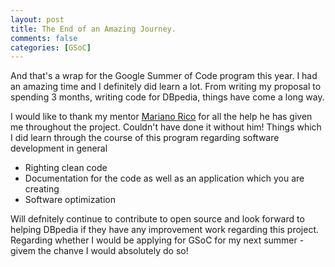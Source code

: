 ```yaml
---
layout: post
title: The End of an Amazing Journey.
comments: false
categories: [GSoC]
---
```


And that's a wrap for the Google Summer of Code program this year. I had an amazing time and I definitely did learn a lot. From writing my proposal to spending 3 months, writing code for DBpedia, things have come a long way. 

I would like to thank my mentor [Mariano Rico](https://sites.google.com/site/marianorico/welcome) for all the help he has given me throughout the project. Couldn't have done it without him! Things which I did learn through the course of this program regarding software development in general

- Righting clean code
- Documentation for the code as well as an application which you are creating
- Software optimization

Will defnitely continue to contribute to open source and look forward to helping DBpedia if they have any improvement work regarding this project. Regarding whether I would be applying for GSoC for my next summer - givem the chanve I would absolutely do so!